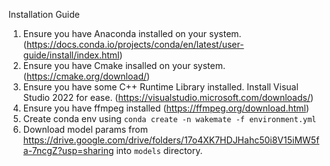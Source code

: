 Installation Guide

1. Ensure you have Anaconda installed on your system. (https://docs.conda.io/projects/conda/en/latest/user-guide/install/index.html)
2. Ensure you have Cmake insalled on your system. (https://cmake.org/download/)
3. Ensure you have some C++ Runtime Library installed. Install Visual Studio 2022 for ease. (https://visualstudio.microsoft.com/downloads/)
4. Ensure you have ffmpeg installed (https://ffmpeg.org/download.html)
5. Create conda env using `conda create -n wakemate -f environment.yml`
6. Download model params from https://drive.google.com/drive/folders/17o4XK7HDJHahc50i8V15iMW5fa-7ncgZ?usp=sharing into `models` directory.
